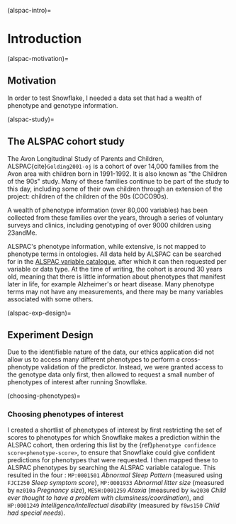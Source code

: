(alspac-intro)=
# Introduction

(alspac-motivation)=
## Motivation
[//]: # (TODO: Write - to test Snowflake)
In order to test Snowflake, I needed a data set that had a wealth of phenotype and genotype information.

(alspac-study)=
## The ALSPAC cohort study
The Avon Longitudinal Study of Parents and Children, ALSPAC{cite}`Golding2001-oj` is a cohort of over 14,000 families from the Avon area with children born in 1991-1992. 
It is also known as "the Children of the 90s" study.
Many of these families continue to be part of the study to this day, including some of their own children through an extension of the project: children of the children of the 90s (COCO90s).

A wealth of phenotype information (over 80,000 variables) has been collected from these families over the years, through a series of voluntary surveys and clinics, including genotyping of over 9000 children using 23andMe.

[//]: # (TODO: Explain the contents of the ALSPAC catalogue)
ALSPAC's phenotype information, while extensive, is not mapped to phenotype terms in ontologies. 
All data held by ALSPAC can be searched for in the [ALSPAC variable catalogue](http://www.bristol.ac.uk/alspac/researchers/our-data/), after which it can then requested per variable or data type. 
At the time of writing, the cohort is around 30 years old, meaning that there is little information about phenotypes that manifest later in life, for example Alzheimer's or heart disease.
Many phenotype terms may not have any measurements, and there may be many variables associated with some others.

(alspac-exp-design)=
## Experiment Design
Due to the identifiable nature of the data, our ethics application did not allow us to access many different phenotypes to perform a cross-phenotype validation of the predictor. 
Instead, we were granted access to the genotype data only first, then allowed to request a small number of phenotypes of interest after running Snowflake.

[//]: # (TODO: ALSPAC could be run for ALSPAC only since there is no ethnic diversity within the ALSPAC genotypes - it was specifically restricted to europeans - https://academic.oup.com/ije/article/47/4/1207/5001767)

(choosing-phenotypes)=
### Choosing phenotypes of interest
I created a shortlist of phenotypes of interest by first restricting the set of scores to phenotypes for which Snowflake makes a prediction within the ALSPAC cohort, then ordering this list by the {ref}`phenotype confidence score<phenotype-score>`, to ensure that Snowflake could give confident predictions for phenotypes that were requested.
I then mapped these to ALSPAC phenotypes by searching the ALSPAC variable catalogue.
This resulted in the four : `MP:0001501` *Abnormal Sleep Pattern* (measured using `FJCI250` *Sleep symptom score*), `MP:0001933` *Abnormal litter size* (measured by `mz010a` *Pregnancy size*), `MESH:D001259` *Ataxia* (measured by `kw2030` *Child ever thought to have a problem with clumsiness/coordination*), and `HP:0001249` *Intelligence/intellectual disability* (measured by `f8ws150` *Child had special needs*). 

